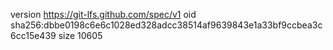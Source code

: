 version https://git-lfs.github.com/spec/v1
oid sha256:dbbe0198c6e6c1028ed328adcc38514af9639843e1a33bf9ccbea3c6cc15e439
size 10605
